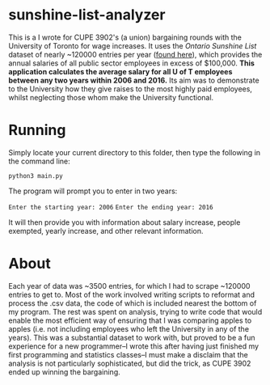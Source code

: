 # sunshine-list-analyzer
This is a I wrote for CUPE 3902's (a union) bargaining rounds with the University of Toronto for wage increases. It uses the *Ontario Sunshine List* dataset of nearly ~120000 entries per year ([found here](https://www.ontario.ca/page/public-sector-salary-disclosure)), which provides the annual salaries of all public sector employees in excess of $100,000. **This application calculates the average salary for all U of T employees between any two years within 2006 and 2016.** Its aim was to demonstrate to the University how they give raises to the most highly paid employees, whilst neglecting those whom make the University functional.

# Running
Simply locate your current directory to this folder, then type the following in the command line:

```python3 main.py``` 

The program will prompt you to enter in two years: 

```Enter the starting year: 2006```
```Enter the ending year: 2016```

It will then provide you with information about salary increase, people exempted, yearly increase, and other relevant information.


# About
Each year of data was ~3500 entries, for which I had to scrape ~120000 entries to get to. Most of the work involved writing scripts to reformat and process the .csv data, the code of which is included nearest the bottom of my program. The rest was spent on analysis, trying to write code that would enable the most efficient way of ensuring that I was comparing apples to apples (i.e. not including employees who left the University in any of the years). This was a substantial dataset to work with, but proved to be a fun experience for a new programmer–I wrote this after having just finished my first programming and statistics classes–I must make a disclaim that the analysis is not particularly sophisticated, but did the trick, as CUPE 3902 ended up winning the bargaining. 
